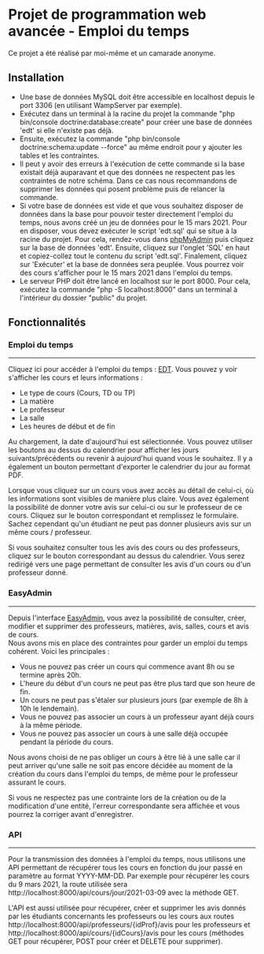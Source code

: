 
# Projet de programmation web avancée - Emploi du temps

Ce projet a été réalisé par moi-même et un camarade anonyme.

## Installation

- Une base de données MySQL doit être accessible en localhost depuis le port 3306 (en utilisant WampServer par exemple).
- Exécutez dans un terminal à la racine du projet la commande "php bin/console doctrine:database:create" pour créer une base de données 'edt' si elle n'existe pas déjà.
- Ensuite, exécutez la commande "php bin/console doctrine:schema:update --force" au même endroit pour y ajouter les tables et les contraintes. 
- Il peut y avoir des erreurs à l'exécution de cette commande si la base existait déjà auparavant et que des données ne respectent pas les contraintes de notre schéma. Dans ce cas nous recommandons de supprimer les données qui posent problème puis de relancer la commande.
- Si votre base de données est vide et que vous souhaitez disposer de données dans la base pour pouvoir tester directement l'emploi du temps, nous avons créé un jeu de données pour le 15 mars 2021. Pour en disposer, vous devez exécuter le script 'edt.sql' qui se situe à la racine du projet. Pour cela, rendez-vous dans [phpMyAdmin](http://localhost/phpmyadmin) puis cliquez sur la base de données 'edt'. Ensuite, cliquez sur l'onglet 'SQL' en haut et copiez-collez tout le contenu du script 'edt.sql'. Finalement, cliquez sur 'Exécuter' et la base de données sera peuplée. Vous pourrez voir des cours s'afficher pour le 15 mars 2021 dans l'emploi du temps.
- Le serveur PHP doit être lancé en localhost sur le port 8000. Pour cela, exécutez la commande "php -S localhost:8000" dans un terminal à l'intérieur du dossier "public" du projet.

## Fonctionnalités   


### Emploi du temps
--------------------

Cliquez ici pour accéder à l'emploi du temps : [EDT](http://localhost:8000/edt.html). Vous pouvez y voir s'afficher les cours et leurs informations :
- Le type de cours (Cours, TD ou TP)
- La matière
- Le professeur
- La salle
- Les heures de début et de fin

Au chargement, la date d'aujourd'hui est sélectionnée. Vous pouvez utiliser les boutons au dessus du calendrier pour afficher les jours suivants/précédents ou revenir à aujourd'hui quand vous le souhaitez. Il y a également un bouton permettant d'exporter le calendrier du jour au format PDF.         

Lorsque vous cliquez sur un cours vous avez accès au détail de celui-ci, où les informations sont visibles de manière plus claire. Vous avez également la possibilité de donner votre avis sur celui-ci ou sur le professeur de ce cours. Cliquez sur le bouton correspondant et remplissez le formulaire. Sachez cependant qu'un étudiant ne peut pas donner plusieurs avis sur un même cours / professeur.    

Si vous souhaitez consulter tous les avis des cours ou des professeurs, cliquez sur le bouton correspondant au dessus du calendrier. Vous serez redirigé vers une page permettant de consulter les avis d'un cours ou d'un professeur donné.

### EasyAdmin
--------------------

Depuis l'interface [EasyAdmin](http://localhost:8000/admin), vous avez la possibilité de consulter, créer, modifier et supprimer des professeurs, matières, avis, salles, cours et avis de cours.   
Nous avons mis en place des contraintes pour garder un emploi du temps cohérent. Voici les principales :     

- Vous ne pouvez pas créer un cours qui commence avant 8h ou se termine après 20h.
- L'heure du début d'un cours ne peut pas être plus tard que son heure de fin.
- Un cours ne peut pas s'étaler sur plusieurs jours (par exemple de 8h à 10h le lendemain).
- Vous ne pouvez pas associer un cours à un professeur ayant déjà cours à la même période.
- Vous ne pouvez pas associer un cours à une salle déjà occupée pendant la période du cours.

Nous avons choisi de ne pas obliger un cours à être lié à une salle car il peut arriver qu'une salle ne soit pas encore décidée au moment de la création du cours dans l'emploi du temps, de même pour le professeur assurant le cours.

Si vous ne respectez pas une contrainte lors de la création ou de la modification d'une entité, l'erreur correspondante sera affichée et vous pourrez la corriger avant d'enregistrer.     


### API
--------------------

Pour la transmission des données à l'emploi du temps, nous utilisons une API permettant de récupérer tous les cours en fonction du jour passé en paramètre au format YYYY-MM-DD. Par exemple pour récupérer les cours du 9 mars 2021, la route utilisée sera http://localhost:8000/api/cours/jour/2021-03-09 avec la méthode GET.

L'API est aussi utilisée pour récupérer, créer et supprimer les avis donnés par les étudiants concernants les professeurs ou les cours aux routes http://localhost:8000/api/professeurs/{idProf}/avis pour les professeurs et http://localhost:8000/api/cours/{idCours}/avis pour les cours (méthodes GET pour récupérer, POST pour créer et DELETE pour supprimer).
